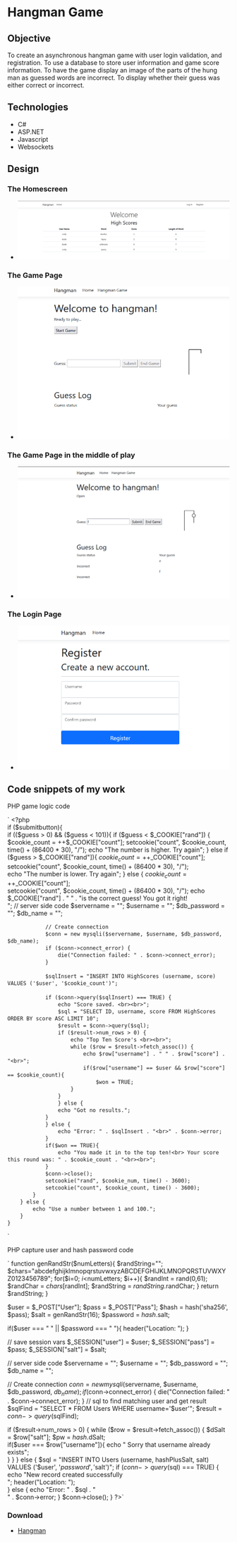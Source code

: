# Hangman Game


## Objective

To create an asynchronous hangman game with user login validation, and registration. To use a database to store user information and game score information. To have the game display an image of the parts of the hung man as guessed words are incorrect. To display whether their guess was either correct or incorrect.


## Technologies

- C#
- ASP.NET
- Javascript
- Websockets

## Design

### The Homescreen

- ![Game layout](hangman1.png)
### The Game Page

- ![Game layout](hangman2.png)
### The Game Page in the middle of play

- ![Game layout](hangman3.png)
### The Login Page

- ![Game layout](hangman4.png)


## Code snippets of my work


PHP game logic code

` <?php    
    if ($submitbutton){        
        if (($guess > 0) && ($guess < 101)){
            if ($guess < $_COOKIE["rand"]) {
                $cookie_count = ++$_COOKIE["count"];    
                setcookie("count", $cookie_count, time() + (86400 * 30), "/");                
                echo "The number is higher. Try again";
            } else if ($guess > $_COOKIE["rand"]){
                $cookie_count = ++$_COOKIE["count"];    
                setcookie("count", $cookie_count, time() + (86400 * 30), "/");                
                echo "The number is lower. Try again";
            } else {
                $cookie_count = ++$_COOKIE["count"];    
                setcookie("count", $cookie_count, time() + (86400 * 30), "/");
                echo $_COOKIE["rand"] . " " . "is the correct guess! You got it right!<br>"; 
                // server side code
                $servername = "";
                $username = "";
                $db_password = "";
                $db_name = "";

                // Create connection
                $conn = new mysqli($servername, $username, $db_password, $db_name);
                if ($conn->connect_error) {
                    die("Connection failed: " . $conn->connect_error);
                } 
                
                $sqlInsert = "INSERT INTO HighScores (username, score) VALUES ('$user', '$cookie_count')";

                if ($conn->query($sqlInsert) === TRUE) {
                    echo "Score saved. <br><br>";          
                    $sql = "SELECT ID, username, score FROM HighScores ORDER BY score ASC LIMIT 10";
                    $result = $conn->query($sql);
                    if ($result->num_rows > 0) {
                        echo "Top Ten Score's <br><br>";
                        while ($row = $result->fetch_assoc()) {                        
                            echo $row["username"] . " " . $row["score"] . "<br>"; 
                            if($row["username"] == $user && $row["score"] == $cookie_count){
                                $won = TRUE;
                        }                       
                    }                                        
                    } else {
                    echo "Got no results.";
                }      
                } else {
                    echo "Error: " . $sqlInsert . "<br>" . $conn->error;
                }  
                if($won == TRUE){
                    echo "You made it in to the top ten!<br> Your score this round was: " . $cookie_count . "<br><br>";
                }                                                                   
                $conn->close();
                setcookie("rand", $cookie_num, time() - 3600);
                setcookie("count", $cookie_count, time() - 3600);
            }     
        } else {
            echo "Use a number between 1 and 100.";
        }
    }
`

PHP capture user and hash password code


 ` function genRandStr($numLetters){
    $randString="";
    $chars="abcdefghijklmnopqrstuvwxyzABCDEFGHIJKLMNOPQRSTUVWXYZ0123456789";
    for($i=0; $i<$numLetters; $i++){
      $randInt = rand(0,61);
      $randChar = $chars[$randInt];
      $randString = $randString.$randChar;
    }
    return $randString;
  }

  $user = $_POST["User"];
  $pass = $_POST["Pass"];
  $hash = hash('sha256', $pass);
  $salt = genRandStr(16);
  $password = $hash.$salt;
  
  if($user === " " || $password === " "){
    header("Location: ");
  }
  
  // save session vars
  $_SESSION["user"] = $user;
  $_SESSION["pass"] = $pass;
  $_SESSION["salt"] = $salt;

   // server side code
  $servername = "";
  $username = "";
  $db_password = "";
  $db_name = "";
   
  // Create connection
  $conn = new mysqli($servername, $username, $db_password, $db_name);
  if ($conn->connect_error) {
    die("Connection failed: " . $conn->connect_error);
  }
  // sql to find matching user and get result
  $sqlFind = "SELECT * FROM Users WHERE username='$user'";
  $result = $conn->query($sqlFind);  


  if ($result->num_rows > 0) {
    while ($row = $result->fetch_assoc()) {
      $dSalt = $row["salt"];
      $pw = $hash.$dSalt;      
      if($user === $row["username"]){
        echo " Sorry that username already exists";        
      }
    }
  } else {
    $sql = "INSERT INTO Users (username, hashPlusSalt, salt) VALUES ('$user', '$password', '$salt')";
    if ($conn->query($sql) === TRUE) {
      echo "New record created successfully <br>"; 
      header("Location: ");       
    } else {
      echo "Error: " . $sql . "<br>" . $conn->error;
  }
  $conn->close();
}
?>`


### Download
- [Hangman](https://github.com/seanafoster/Hangman/archive/refs/heads/master.zip)
